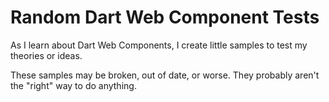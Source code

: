 # Random Dart Web Component Tests

As I learn about Dart Web Components, I create little samples
to test my theories or ideas.

These samples may be broken, out of date, or worse. They
probably aren't the "right" way to do anything.
